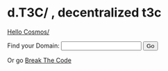 # d.T3C/ , decentralized t3c

[Hello Cosmos/](http://hellocosmos.hns.is/)

<form action="https://wagmi.dworldwideweb.com/cart.php?a=add&domain=register" method="post">
Find your Domain: <input type="text" name="query" size="20" />
<input type="submit" value="Go" />
</form>


Or go [Break The Code](https://btc2.tech/ThZWCx)
